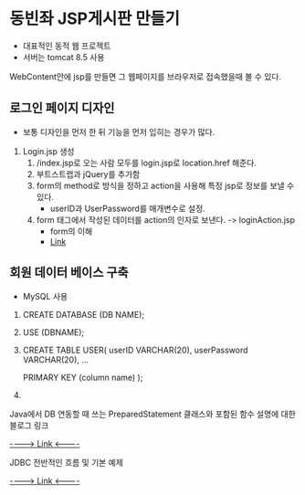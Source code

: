 # 동빈좌 JSP게시판 만들기

- 대표적인 동적 웹 프로젝트
- 서버는 tomcat 8.5 사용



WebContent안에 jsp를 만들면 그 웹페이지를 브라우저로 접속했을때 볼 수 있다.



## 로그인 페이지 디자인

- 보통 디자인을 먼저 한 뒤 기능을 먼저 입히는 경우가 많다.

1. Login.jsp 생성
   1. /index.jsp로 오는 사람 모두를 login.jsp로 location.href 해준다.
   2. 부트스트랩과 jQuery를 추가함
   3. form의 method로 방식을 정하고 action을 사용해 특정 jsp로 정보를 보낼 수 있다.
      - userID과 UserPassword를 매개변수로 설정.
   4. form 태그에서 작성된 데이터를 action의 인자로 보낸다. -> loginAction.jsp
      - form의 이해
      - [Link](https://www.nextree.co.kr/p8428/)



## 회원 데이터 베이스 구축

- MySQL 사용

1. CREATE DATABASE (DB NAME);

2. USE (DBNAME);

3. CREATE TABLE USER(
   userID VARCHAR(20),
   userPassword VARCHAR(20),
   ...

   PRIMARY KEY (column name)
   );

4. 









Java에서 DB 연동할 때 쓰는 PreparedStatement 클래스와 포함된 함수 설명에 대한 블로그 링크

[----> Link <----](https://happynewmind.tistory.com/55)



JDBC 전반적인 흐름 및 기본 예제

[----> Link <----](https://allg.tistory.com/21)





